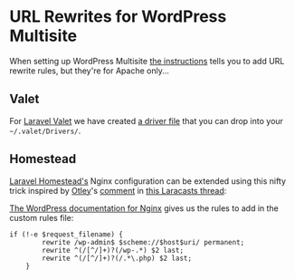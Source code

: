 # URL Rewrites for WordPress Multisite

When setting up WordPress Multisite [the instructions](https://codex.wordpress.org/Create_A_Network#Step_2:_Allow_Multisite)
tells you to add URL rewrite rules, but they're for Apache only...

## Valet
For [Laravel Valet](http://laravel.com/docs/valet) we have created
[a driver file](https://gist.github.com/bjuppa/f11c842fc5e7c5576b3f2c96583f8625)
that you can drop into your `~/.valet/Drivers/`.

## Homestead
[Laravel Homestead's](http://laravel.com/docs/homestead) Nginx configuration can be extended using this nifty trick inspired by [Otley](https://laracasts.com/@otley)'s
[comment](https://laracasts.com/discuss/channels/requests/homestead-provision-deletes-custom-nginx-settings/replies/113240)
in [this Laracasts thread](https://laracasts.com/discuss/channels/requests/homestead-provision-deletes-custom-nginx-settings):



[The WordPress documentation for Nginx](https://codex.wordpress.org/Nginx#WordPress_Multisite_Subdirectory_rules)
gives us the rules to add in the custom rules file:

``` nginx
if (!-e $request_filename) {
        rewrite /wp-admin$ $scheme://$host$uri/ permanent;
        rewrite ^(/[^/]+)?(/wp-.*) $2 last;
        rewrite ^(/[^/]+)?(/.*\.php) $2 last;
    }
```
